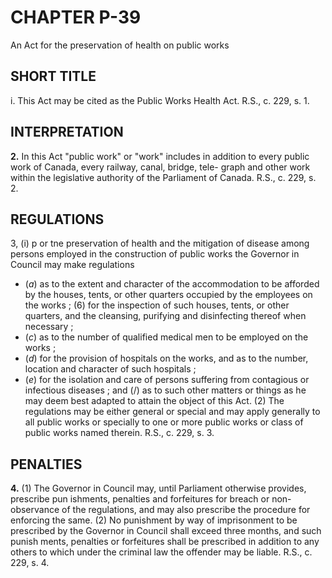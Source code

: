 
# CHAPTER P-39
An Act for the preservation of health on
public works

## SHORT TITLE
i. This Act may be cited as the Public
Works Health Act. R.S., c. 229, s. 1.

## INTERPRETATION

**2.** In this Act "public work" or "work"
includes in addition to every public work of
Canada, every railway, canal, bridge, tele-
graph and other work within the legislative
authority of the Parliament of Canada. R.S.,
c. 229, s. 2.

## REGULATIONS
3, (i) p or tne preservation of health and
the mitigation of disease among persons
employed in the construction of public works
the Governor in Council may make regulations
  * (_a_) as to the extent and character of the
accommodation to be afforded by the
houses, tents, or other quarters occupied by
the employees on the works ;
(6) for the inspection of such houses, tents,
or other quarters, and the cleansing,
purifying and disinfecting thereof when
necessary ;
  * (_c_) as to the number of qualified medical
men to be employed on the works ;
  * (_d_) for the provision of hospitals on the
works, and as to the number, location and
character of such hospitals ;
  * (_e_) for the isolation and care of persons
suffering from contagious or infectious
diseases ; and
(/) as to such other matters or things as he
may deem best adapted to attain the object
of this Act.
(2) The regulations may be either general
or special and may apply generally to all
public works or specially to one or more public
works or class of public works named therein.
R.S., c. 229, s. 3.

## PENALTIES

**4.** (1) The Governor in Council may, until
Parliament otherwise provides, prescribe pun
ishments, penalties and forfeitures for breach
or non-observance of the regulations, and
may also prescribe the procedure for enforcing
the same.
(2) No punishment by way of imprisonment
to be prescribed by the Governor in Council
shall exceed three months, and such punish
ments, penalties or forfeitures shall be
prescribed in addition to any others to which
under the criminal law the offender may be
liable. R.S., c. 229, s. 4.
